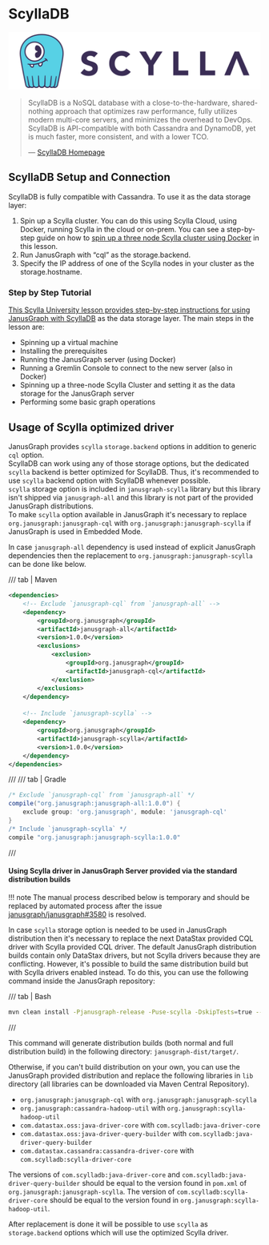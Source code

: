 # ScyllaDB

![](scylladb.svg)

> ScyllaDB is a NoSQL database with a close-to-the-hardware, shared-nothing approach that optimizes raw performance, fully utilizes modern multi-core servers, and minimizes the overhead to DevOps. ScyllaDB is API-compatible with both Cassandra and DynamoDB, yet is much faster, more consistent, and with a lower TCO.
>
> —  [ScyllaDB
> Homepage](https://www.scylladb.com/)

## ScyllaDB Setup and Connection

ScyllaDB is fully compatible with Cassandra. To use it as the data storage layer:

1. Spin up a Scylla cluster. You can do this using Scylla Cloud, using Docker, running Scylla in the cloud or on-prem. You can see a step-by-step guide on how to [spin up a three node Scylla cluster using Docker](https://university.scylladb.com/courses/scylla-essentials-overview/lessons/high-availability/topic/consistency-level-demo-part-1/) in this lesson.
2. Run JanusGraph with “cql” as the storage.backend. 
3. Specify the IP address of one of the Scylla nodes in your cluster as the storage.hostname.


### Step by Step Tutorial

[This Scylla University lesson provides step-by-step instructions for using JanusGraph with ScyllaDB](https://university.scylladb.com/courses/the-mutant-monitoring-system-training-course/lessons/a-graph-data-system-powered-by-scylladb-and-janusgraph/) as the data storage layer. The main steps in the lesson are:

- Spinning up a virtual machine 
- Installing the prerequisites
- Running the JanusGraph server (using Docker)
- Running a Gremlin Console to connect to the new server (also in Docker)
- Spinning up a three-node Scylla Cluster and setting it as the data storage for the JanusGraph server
- Performing some basic graph operations

## Usage of Scylla optimized driver

JanusGraph provides `scylla` `storage.backend` options in addition to generic `cql` option.  
ScyllaDB can work using any of those storage options, but the dedicated `scylla` backend is better optimized 
for ScyllaDB. Thus, it's recommended to use `scylla` backend option with ScyllaDB whenever possible.  
`scylla` storage option is included in `janusgraph-scylla` library but this library isn't shipped via `janusgraph-all` 
and this library is not part of the provided JanusGraph distributions.  
To make `scylla` option available in JanusGraph it's necessary to replace `org.janusgraph:janusgraph-cql` 
with `org.janusgraph:janusgraph-scylla` if JanusGraph is used in Embedded Mode.   

In case `janusgraph-all` dependency is used instead of explicit JanusGraph dependencies then the replacement to
`org.janusgraph:janusgraph-scylla` can be done like below.

/// tab | Maven
```xml
<dependencies>
    <!-- Exclude `janusgraph-cql` from `janusgraph-all` -->
    <dependency>
        <groupId>org.janusgraph</groupId>
        <artifactId>janusgraph-all</artifactId>
        <version>1.0.0</version>
        <exclusions>
            <exclusion>
                <groupId>org.janusgraph</groupId>
                <artifactId>janusgraph-cql</artifactId>
            </exclusion>
        </exclusions>
    </dependency>

    <!-- Include `janusgraph-scylla` -->
    <dependency>
        <groupId>org.janusgraph</groupId>
        <artifactId>janusgraph-scylla</artifactId>
        <version>1.0.0</version>
    </dependency>
</dependencies>
```
///
/// tab | Gradle
```groovy
/* Exclude `janusgraph-cql` from `janusgraph-all` */
compile("org.janusgraph:janusgraph-all:1.0.0") {
    exclude group: 'org.janusgraph', module: 'janusgraph-cql'
}
/* Include `janusgraph-scylla` */
compile "org.janusgraph:janusgraph-scylla:1.0.0"
```
///

#### Using Scylla driver in JanusGraph Server provided via the standard distribution builds

!!! note
    The manual process described below is temporary and should be replaced by automated process after the issue
    [janusgraph/janusgraph#3580](https://github.com/JanusGraph/janusgraph/issues/3580) is resolved.

In case `scylla` storage option is needed to be used in JanusGraph distribution then it's necessary to replace the next 
DataStax provided CQL driver with Scylla provided CQL driver.
The default JanusGraph distribution builds contain only DataStax drivers, but not Scylla drivers because they are conflicting. 
However, it's possible to build the same distribution build but with Scylla drivers enabled instead. 
To do this, you can use the following command inside the JanusGraph repository:

/// tab | Bash
```bash
mvn clean install -Pjanusgraph-release -Puse-scylla -DskipTests=true --batch-mode --also-make -Dgpg.skip=true
```
///

This command will generate distribution builds (both normal and full distribution build) in the 
following directory: `janusgraph-dist/target/`.   

Otherwise, if you can't build distribution on your own, you can use the JanusGraph provided distribution and replace 
the following libraries in `lib` directory (all libraries can be downloaded via Maven Central Repository). 
- `org.janusgraph:janusgraph-cql` with `org.janusgraph:janusgraph-scylla`
- `org.janusgraph:cassandra-hadoop-util` with `org.janusgraph:scylla-hadoop-util`
- `com.datastax.oss:java-driver-core` with `com.scylladb:java-driver-core`
- `com.datastax.oss:java-driver-query-builder` with `com.scylladb:java-driver-query-builder`
- `com.datastax.cassandra:cassandra-driver-core` with `com.scylladb:scylla-driver-core`

The versions of `com.scylladb:java-driver-core` and `com.scylladb:java-driver-query-builder` should be equal to the 
version found in `pom.xml` of `org.janusgraph:janusgraph-scylla`. The version of `com.scylladb:scylla-driver-core` should 
be equal to the version found in `org.janusgraph:scylla-hadoop-util`.

After replacement is done it will be possible to use `scylla` as `storage.backend` options which will use the optimized 
Scylla driver.
